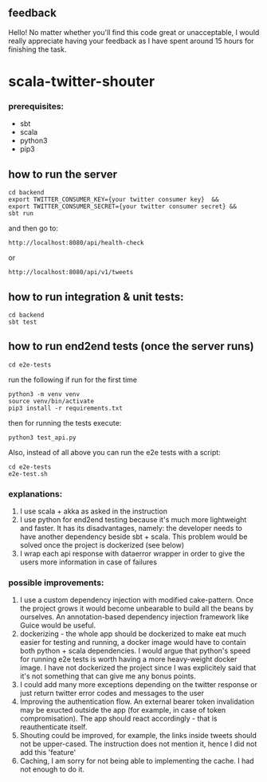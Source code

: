 ## feedback
Hello! No matter whether you'll find this code great or unacceptable, I would really appreciate having
your feedback as I have spent around 15 hours for finishing the task. 

# scala-twitter-shouter

### prerequisites:
- sbt
- scala
- python3
- pip3

## how to run the server
```
cd backend
export TWITTER_CONSUMER_KEY={your twitter consumer key}  && 
export TWITTER_CONSUMER_SECRET={your twitter consumer secret} && 
sbt run
```

and then go to:
```
http://localhost:8080/api/health-check
```
or
```
http://localhost:8080/api/v1/tweets
```

## how to run integration & unit tests:
```
cd backend
sbt test
```

##  how to run end2end tests (once the server runs)
```
cd e2e-tests
```
run the following if run for the first time
```
python3 -m venv venv 
source venv/bin/activate 
pip3 install -r requirements.txt
```

then for running the tests execute:
```
python3 test_api.py
```

Also, instead of all above you can run the e2e tests with a script:
```
cd e2e-tests 
e2e-test.sh
```



### explanations:
1. I use scala + akka as asked in the instruction 
2. I use python for end2end testing because it's much more lightweight and faster. It has its disadvantages, namely: the 
  developer needs to have another dependency beside sbt + scala. This problem would be solved once the project is
  dockerized (see below)
3. I wrap each api response with dataerror wrapper in order to give the users more information in case of failures  

### possible improvements:
1. I use a custom dependency injection with modified cake-pattern. Once the project grows it would become unbearable 
to build all the beans by ourselves. An annotation-based dependency injection framework like Guice would be useful.
2. dockerizing - the whole app should be dockerized to make eat much easier for testing and running, a docker image
  would have to contain both python + scala dependencies. I would argue that python's speed for running e2e tests is worth
  having a more heavy-weight docker image. I have not dockerized the project since I was explicitely said that it's not 
  something that can give me any bonus points.
3. I could add many more exceptions depending on the twitter response or just return twitter error codes and messages
  to the user
4. Improving the authentication flow. An external bearer token invalidation may be exucted outside the app (for example, 
  in case of token compromisation). The app should react accordingly - that is reauthenticate itself. 
5. Shouting could be improved, for example, the links inside tweets should not be upper-cased. The instruction does 
  not mention it, hence I did not add this 'feature'
6. Caching, I am sorry for not being able to implementing the cache. I had not enough to do it.